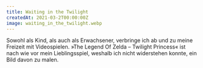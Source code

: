```yaml
---
title: Waiting in the Twilight
createdAt: 2021-03-2T00:00:00Z
image: waiting_in_the_twilight.webp
---
```

Sowohl als Kind, als auch als Erwachsener, verbringe ich ab und zu meine Freizeit mit Videospielen.
»The Legend Of Zelda – Twilight Princess« ist nach wie vor mein Lieblingsspiel, weshalb ich nicht widerstehen konnte, ein Bild davon zu malen.
